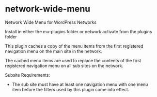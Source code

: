 network-wide-menu
=================

Network Wide Menu for WordPress Networks

Install in either the mu-plugins folder or network activate from the plugins folder

This plugin caches a copy of the menu items from the first registered navigation menu on the main site in the network.

The cached menu items are used to replace the contents of the first registered navigation menu on all sub sites on the network.

Subsite Requirements:

- The sub site must have at least one navigation menu with one menu item before the filters used by this plugin come into effect.